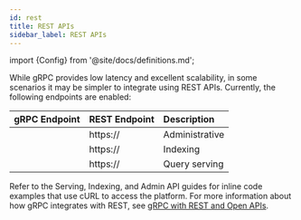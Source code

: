 ```yaml
---
id: rest
title: REST APIs
sidebar_label: REST APIs
---
```


import {Config} from '@site/docs/definitions.md';

While gRPC provides low latency and excellent scalability, in some scenarios
it may be simpler to integrate using REST APIs. Currently, the following
endpoints are enabled:


| gRPC Endpoint         | REST Endpoint                 | Description    |
| :-------------------- | :---------------------------- | :------------- |
| <Config v="domains.grpc.admin"/>    | https://<Config v="domains.rest.admin"/>    | Administrative |
| <Config v="domains.grpc.indexing"/> | https://<Config v="domains.rest.indexing"/> | Indexing       |
| <Config v="domains.grpc.serving"/>  | https://<Config v="domains.rest.serving"/>  | Query serving  |

Refer to the Serving, Indexing, and Admin API guides for inline code examples
that use cURL to access the platform. For more information about how gRPC
integrates with REST, see [gRPC with REST and Open APIs](https://grpc.io/blog/coreos/).

